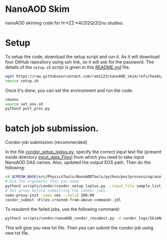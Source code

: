 # NanoAOD Skim
nanoAOD skiming code for H->ZZ->4l/2l2Q/2l2nu studies.

# Setup

To setup the code, download the setup script and run it. As it will download four GitHub repository using ssh link, so it will ask for the password. The details of the `setup.sh` script is given in this [README.md](docs/README.md) file.

```bash
wget https://raw.githubusercontent.com/ram1123/nanoAOD_skim/refs/heads/HZZ_Analysis/setup.sh
source setup.sh
```

Once it's done, you can set the environment and run the code.

```bash
cmsenv
source set_env.sh
python3 post_proc.py
```

# batch job submission.
Condor-job submission (recommended)

In the file [condor_setup_lxplus.py](scripts/condor/condor_setup_lxplus.py), specify the correct input text file (present inside directory [input_data_Files](input_data_Files)) from which you need to take input NanoAOD DAS names. Also, updated the output EOS path. Then do the following:

   ```bash
   cd $CMSSW_BASE/src/PhysicsTools/NanoAODTools/python/postprocessing/analysis/nanoAOD_skim
   # Use the arguments that you need.
   python3 scripts/condor/condor_setup_lxplus.py --input_file sample_list_v9_2018.dat
   # Set proxy before submitting the condor jobs.
   voms-proxy-init -voms cms --valid 200:00
   condor_submit <Files-created-from-above-command>.jdl
   ```

   To resubmit the failed jobs, use the following command:

   ```bash
   python3 scripts/condor/nanoAOD_condor_resubmit.py -d condor_logs/SkimNanoAOD_2022_ZXCR/240312_135155/ -s /eos/user/r/rasharma/nanoAOD_ntuples/SkimNanoAOD_2022_ZXCR/ -i submit_condor_jobs_lnujj_SkimNanoAOD_2022_ZXCR.txt -n 1
   ```

   This will give you new txt file. Then you can submit the condor job using new txt file.
